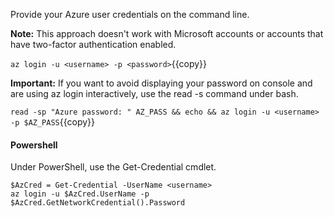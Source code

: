 Provide your Azure user credentials on the command line.

**Note:** This approach doesn't work with Microsoft accounts or accounts that have two-factor authentication enabled.

`az login -u <username> -p <password>`{{copy}}

**Important:** If you want to avoid displaying your password on console and are using az login interactively, use the read -s command under bash.

`read -sp "Azure password: " AZ_PASS && echo && az login -u <username> -p $AZ_PASS`{{copy}}

#### Powershell
Under PowerShell, use the Get-Credential cmdlet.

```
$AzCred = Get-Credential -UserName <username>
az login -u $AzCred.UserName -p $AzCred.GetNetworkCredential().Password
```
